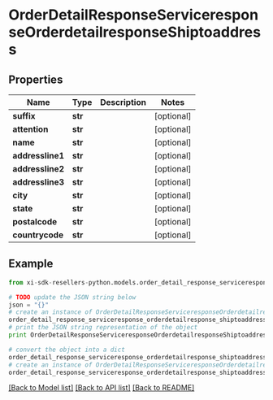 # OrderDetailResponseServiceresponseOrderdetailresponseShiptoaddress


## Properties

Name | Type | Description | Notes
------------ | ------------- | ------------- | -------------
**suffix** | **str** |  | [optional] 
**attention** | **str** |  | [optional] 
**name** | **str** |  | [optional] 
**addressline1** | **str** |  | [optional] 
**addressline2** | **str** |  | [optional] 
**addressline3** | **str** |  | [optional] 
**city** | **str** |  | [optional] 
**state** | **str** |  | [optional] 
**postalcode** | **str** |  | [optional] 
**countrycode** | **str** |  | [optional] 

## Example

```python
from xi-sdk-resellers-python.models.order_detail_response_serviceresponse_orderdetailresponse_shiptoaddress import OrderDetailResponseServiceresponseOrderdetailresponseShiptoaddress

# TODO update the JSON string below
json = "{}"
# create an instance of OrderDetailResponseServiceresponseOrderdetailresponseShiptoaddress from a JSON string
order_detail_response_serviceresponse_orderdetailresponse_shiptoaddress_instance = OrderDetailResponseServiceresponseOrderdetailresponseShiptoaddress.from_json(json)
# print the JSON string representation of the object
print OrderDetailResponseServiceresponseOrderdetailresponseShiptoaddress.to_json()

# convert the object into a dict
order_detail_response_serviceresponse_orderdetailresponse_shiptoaddress_dict = order_detail_response_serviceresponse_orderdetailresponse_shiptoaddress_instance.to_dict()
# create an instance of OrderDetailResponseServiceresponseOrderdetailresponseShiptoaddress from a dict
order_detail_response_serviceresponse_orderdetailresponse_shiptoaddress_form_dict = order_detail_response_serviceresponse_orderdetailresponse_shiptoaddress.from_dict(order_detail_response_serviceresponse_orderdetailresponse_shiptoaddress_dict)
```
[[Back to Model list]](../README.md#documentation-for-models) [[Back to API list]](../README.md#documentation-for-api-endpoints) [[Back to README]](../README.md)


